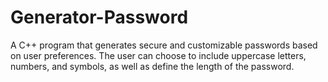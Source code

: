 # Generator-Password
A C++ program that generates secure and customizable passwords based on user preferences. The user can choose to include uppercase letters, numbers, and symbols, as well as define the length of the password.
